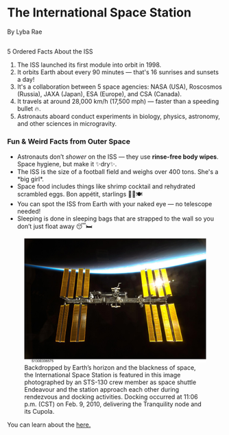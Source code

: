 <!DOCTYPE html>
<html>
  <head>
    <meta charset="UTF-8">
<title>ISS</title>
  </head>
  <body>
    <h1>The International Space Station</h1>
    <p>By Lyba Rae</p>
    <h2></h2>5 Ordered Facts About the ISS</h2>
    <section>
      <div>
<ol>
  <li>The ISS launched its first module into orbit in 1998.</li>
  <li>It orbits Earth about every 90 minutes — that's 16 sunrises and sunsets a day!</li>
  <li>It's a collaboration between 5 space agencies: NASA (USA), Roscosmos (Russia), JAXA (Japan), ESA (Europe), and CSA (Canada).</li>
  <li>It travels at around 28,000 km/h (17,500 mph) — faster than a speeding bullet 🔥.</li>
  <li>Astronauts aboard conduct experiments in biology, physics, astronomy, and other sciences in microgravity.</li>
</ol>
      </div>

 <div>
<h3>Fun & Weird Facts from Outer Space</h3>
<ul>
  <li>Astronauts don’t <em>shower</em> on the ISS — they use <strong>rinse-free body wipes</strong>. Space hygiene, but make it ✨dry✨.</li>
  <li>The ISS is the size of a football field and weighs over 400 tons. She's a *big girl*.</li>
  <li>Space food includes things like shrimp cocktail and rehydrated scrambled eggs. Bon appétit, starlings 👨‍🚀🍽️</li>
  <li>You can spot the ISS from Earth with your naked eye — no telescope needed!</li>
  <li>Sleeping is done in sleeping bags that are strapped to the wall so you don’t just float away 😴🛏️</li>
</ul>
 </div>
 </section>
<figure>
<a href="https://www.nasa.gov/international-space-station/">
<img src="ISS.jpg" alt="An Image of the ISS">
</a>
  <figcaption>Backdropped by Earth’s horizon and the blackness of space, the International Space Station is featured in this image photographed by an STS-130 crew member as space shuttle Endeavour and the station approach each other during rendezvous and docking activities. Docking occurred at 11:06 p.m. (CST) on Feb. 9, 2010, delivering the Tranquility node and its Cupola.</figcaption>
</figure>
<p>You can learn about the <a href="https://www.nasa.gov/international-space-station/"> here. </a></p>
  </body>
</html>
